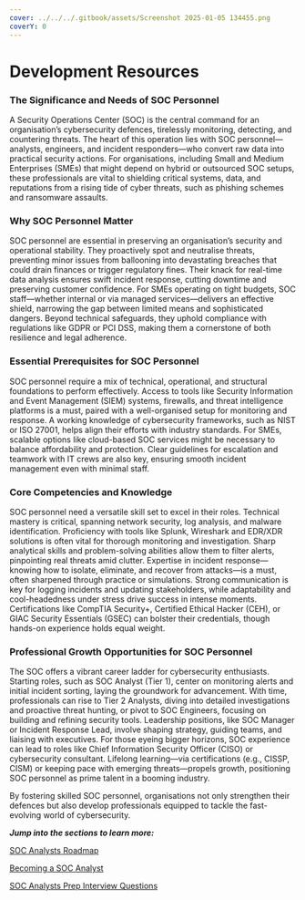 ```yaml
---
cover: ../../../.gitbook/assets/Screenshot 2025-01-05 134455.png
coverY: 0
---
```


# Development Resources

### The Significance and Needs of SOC Personnel&#x20;

A Security Operations Center (SOC) is the central command for an organisation’s cybersecurity defences, tirelessly monitoring, detecting, and countering threats. The heart of this operation lies with SOC personnel—analysts, engineers, and incident responders—who convert raw data into practical security actions. For organisations, including Small and Medium Enterprises (SMEs) that might depend on hybrid or outsourced SOC setups, these professionals are vital to shielding critical systems, data, and reputations from a rising tide of cyber threats, such as phishing schemes and ransomware assaults.&#x20;

### Why SOC Personnel Matter&#x20;

SOC personnel are essential in preserving an organisation’s security and operational stability. They proactively spot and neutralise threats, preventing minor issues from ballooning into devastating breaches that could drain finances or trigger regulatory fines. Their knack for real-time data analysis ensures swift incident response, cutting downtime and preserving customer confidence. For SMEs operating on tight budgets, SOC staff—whether internal or via managed services—delivers an effective shield, narrowing the gap between limited means and sophisticated dangers. Beyond technical safeguards, they uphold compliance with regulations like GDPR or PCI DSS, making them a cornerstone of both resilience and legal adherence.&#x20;

### Essential Prerequisites for SOC Personnel&#x20;

SOC personnel require a mix of technical, operational, and structural foundations to perform effectively. Access to tools like Security Information and Event Management (SIEM) systems, firewalls, and threat intelligence platforms is a must, paired with a well-organised setup for monitoring and response. A working knowledge of cybersecurity frameworks, such as NIST or ISO 27001, helps align their efforts with industry standards. For SMEs, scalable options like cloud-based SOC services might be necessary to balance affordability and protection. Clear guidelines for escalation and teamwork with IT crews are also key, ensuring smooth incident management even with minimal staff.&#x20;

### Core Competencies and Knowledge&#x20;

SOC personnel need a versatile skill set to excel in their roles. Technical mastery is critical, spanning network security, log analysis, and malware identification. Proficiency with tools like Splunk, Wireshark and EDR/XDR solutions is often vital for thorough monitoring and investigation. Sharp analytical skills and problem-solving abilities allow them to filter alerts, pinpointing real threats amid clutter. Expertise in incident response—knowing how to isolate, eliminate, and recover from attacks—is a must, often sharpened through practice or simulations. Strong communication is key for logging incidents and updating stakeholders, while adaptability and cool-headedness under stress drive success in intense moments. Certifications like CompTIA Security+, Certified Ethical Hacker (CEH), or GIAC Security Essentials (GSEC) can bolster their credentials, though hands-on experience holds equal weight.&#x20;

### Professional Growth Opportunities for SOC Personnel&#x20;

The SOC offers a vibrant career ladder for cybersecurity enthusiasts. Starting roles, such as SOC Analyst (Tier 1), center on monitoring alerts and initial incident sorting, laying the groundwork for advancement. With time, professionals can rise to Tier 2 Analysts, diving into detailed investigations and proactive threat hunting, or pivot to SOC Engineers, focusing on building and refining security tools. Leadership positions, like SOC Manager or Incident Response Lead, involve shaping strategy, guiding teams, and liaising with executives. For those eyeing bigger horizons, SOC experience can lead to roles like Chief Information Security Officer (CISO) or cybersecurity consultant. Lifelong learning—via certifications (e.g., CISSP, CISM) or keeping pace with emerging threats—propels growth, positioning SOC personnel as prime talent in a booming industry.

By fostering skilled SOC personnel, organisations not only strengthen their defences but also develop professionals equipped to tackle the fast-evolving world of cybersecurity.

_**Jump into the sections to learn more:**_

[SOC Analysts Roadmap](soc-analysts-roadmap.md)

[Becoming a SOC Analyst](becoming-a-soc-analyst.md)

[SOC Analysts Prep Interview Questions](soc-analysts-prep-interview-questions.md)
